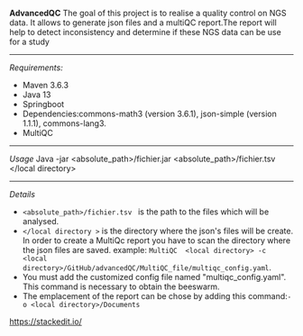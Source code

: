 **AdvancedQC**
The goal of this project is to realise  a quality control on NGS data. It allows to generate json files and a multiQC report.The report will help to detect inconsistency and determine if these NGS data can be use for a study

--------
*Requirements:*
- Maven 3.6.3
- Java 13
- Springboot
- Dependencies:commons-math3 (version 3.6.1), json-simple (version 1.1.1), commons-lang3.
- MultiQC

------
*Usage*
Java -jar <absolute_path>/fichier.jar <absolute_path>/fichier.tsv </local directory>

-------
*Details*
- `<absolute_path>/fichier.tsv ` is the path to the files which will be analysed.
- `</local directory >` is the directory where the json's files will be create.
In order to create a MultiQc report you have to scan the directory where the json files are saved.
example: `MultiQC  <local directory> -c <local directory>/GitHub/advancedQC/MultiQC_file/multiqc_config.yaml`.
- You must add the customized config file named "multiqc_config.yaml". This command is necessary to obtain the beeswarm.
- The emplacement of the report can be chose by adding this command:`-o <local directory>/Documents`

https://stackedit.io/
